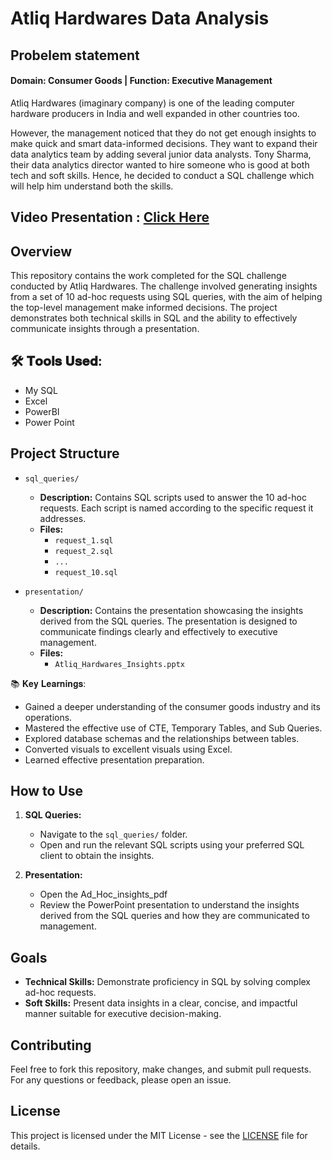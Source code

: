 # Atliq Hardwares Data Analysis

## Probelem statement 

#### Domain:  Consumer Goods | Function: Executive Management

Atliq Hardwares (imaginary company) is one of the leading computer hardware producers in India and well expanded in other countries too.

However, the management noticed that they do not get enough insights to make quick and smart data-informed decisions. They want to expand their data analytics team by adding several junior data analysts. Tony Sharma, their data analytics director wanted to hire someone who is good at both tech and soft skills. Hence, he decided to conduct a SQL challenge which will help him understand both the skills.

## Video Presentation : [Click Here](https://www.linkedin.com/posts/pampana-gopikrishna12_dataanalytics-sql-powerbi-activity-7228958636088160256-5iWR?utm_source=share&utm_medium=member_desktop)

## Overview

This repository contains the work completed for the SQL challenge conducted by Atliq Hardwares. The challenge involved generating insights from a set of 10 ad-hoc requests using SQL queries, with the aim of helping the top-level management make informed decisions. The project demonstrates both technical skills in SQL and the ability to effectively communicate insights through a presentation.

## 🛠️ 𝐓𝐨𝐨𝐥𝐬 𝐔𝐬𝐞𝐝:

- My SQL
- Excel
- PowerBI
- Power Point

## Project Structure

- `sql_queries/`
  - **Description:** Contains SQL scripts used to answer the 10 ad-hoc requests. Each script is named according to the specific request it addresses.
  - **Files:**
    - `request_1.sql`
    - `request_2.sql`
    - `...`
    - `request_10.sql`

- `presentation/`
  - **Description:** Contains the presentation showcasing the insights derived from the SQL queries. The presentation is designed to communicate findings clearly and effectively to executive management.
  - **Files:**
    - `Atliq_Hardwares_Insights.pptx`

 📚 𝐊𝐞𝐲 𝐋𝐞𝐚𝐫𝐧𝐢𝐧𝐠𝐬:

- Gained a deeper understanding of the consumer goods industry and its operations.
- Mastered the effective use of CTE, Temporary Tables, and Sub Queries.
- Explored database schemas and the relationships between tables.
- Converted visuals to excellent visuals using Excel.
- Learned effective presentation preparation.

## How to Use

1. **SQL Queries:**
   - Navigate to the `sql_queries/` folder.
   - Open and run the relevant SQL scripts using your preferred SQL client to obtain the insights.

2. **Presentation:**
   - Open the Ad_Hoc_insights_pdf
   - Review the PowerPoint presentation to understand the insights derived from the SQL queries and how they are communicated to management.

## Goals

- **Technical Skills:** Demonstrate proficiency in SQL by solving complex ad-hoc requests.
- **Soft Skills:** Present data insights in a clear, concise, and impactful manner suitable for executive decision-making.

## Contributing

Feel free to fork this repository, make changes, and submit pull requests. For any questions or feedback, please open an issue.

## License

This project is licensed under the MIT License - see the [LICENSE](LICENSE) file for details.
